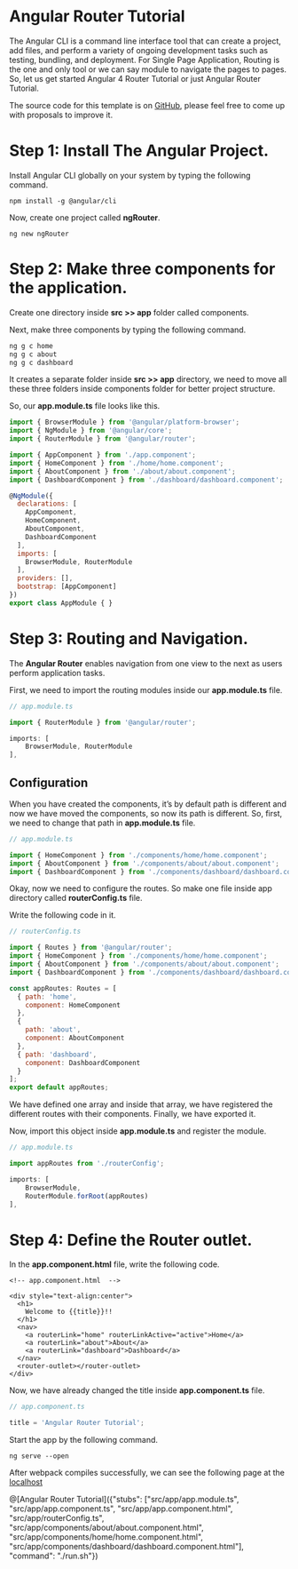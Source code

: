 # Angular Router Tutorial

The Angular CLI is a command line interface tool that can create a project, add files, and perform a variety of ongoing development tasks such as testing, bundling, and deployment. For Single Page Application, Routing is the one and only tool or we can say module to navigate the pages to pages. So, let us get started Angular 4 Router Tutorial or just Angular Router Tutorial.

The source code for this template is on [GitHub](https://github.com/KrunalLathiya/playground-kNyJGkYW), please feel free to come up with proposals to improve it.

# Step 1: Install The Angular Project.

Install Angular CLI globally on your system by typing the following command.
```
npm install -g @angular/cli
```

Now, create one project called <b>ngRouter</b>.
```
ng new ngRouter
```

# Step 2: Make three components for the application.

Create one directory inside <b>src  >>  app</b> folder called components.

Next, make three components by typing the following command.
```javascript
ng g c home
ng g c about
ng g c dashboard
```
It creates a separate folder inside <b>src  >>  app</b> directory, we need to move all these three folders inside components folder for better project structure.

So, our <b>app.module.ts</b> file looks like this.

```javascript
import { BrowserModule } from '@angular/platform-browser';
import { NgModule } from '@angular/core';
import { RouterModule } from '@angular/router';

import { AppComponent } from './app.component';
import { HomeComponent } from './home/home.component';
import { AboutComponent } from './about/about.component';
import { DashboardComponent } from './dashboard/dashboard.component';

@NgModule({
  declarations: [
    AppComponent,
    HomeComponent,
    AboutComponent,
    DashboardComponent
  ],
  imports: [
    BrowserModule, RouterModule
  ],
  providers: [],
  bootstrap: [AppComponent]
})
export class AppModule { }

```

# Step 3: Routing and Navigation.
The <b>Angular Router</b> enables navigation from one view to the next as users perform application tasks.

First, we need to import the routing modules inside our <b>app.module.ts</b> file.

```javascript
// app.module.ts

import { RouterModule } from '@angular/router';

imports: [
    BrowserModule, RouterModule
],
```

## Configuration

When you have created the components, it’s by default path is different and now we have moved the components, so now its path is different. So, first, we need to change that path in <b>app.module.ts</b> file.

```javascript
// app.module.ts

import { HomeComponent } from './components/home/home.component';
import { AboutComponent } from './components/about/about.component';
import { DashboardComponent } from './components/dashboard/dashboard.component';
```

Okay, now we need to configure the routes. So make one file inside app directory called <b>routerConfig.ts</b> file.

Write the following code in it.

```javascript
// routerConfig.ts

import { Routes } from '@angular/router';
import { HomeComponent } from './components/home/home.component';
import { AboutComponent } from './components/about/about.component';
import { DashboardComponent } from './components/dashboard/dashboard.component';

const appRoutes: Routes = [
  { path: 'home', 
    component: HomeComponent 
  },
  {
    path: 'about',
    component: AboutComponent
  },
  { path: 'dashboard',
    component: DashboardComponent
  }
];
export default appRoutes;
```
We have defined one array and inside that array, we have registered the different routes with their components. Finally, we have exported it.

Now, import this object inside <b>app.module.ts</b> and register the module.

```javascript
// app.module.ts

import appRoutes from './routerConfig';

imports: [
    BrowserModule,
    RouterModule.forRoot(appRoutes)
],
```

# Step 4: Define the Router outlet.

In the <b>app.component.html</b> file, write the following code.

```
<!-- app.component.html  -->

<div style="text-align:center">
  <h1>
    Welcome to {{title}}!!
  </h1>
  <nav>
    <a routerLink="home" routerLinkActive="active">Home</a>
    <a routerLink="about">About</a>
    <a routerLink="dashboard">Dashboard</a>
  </nav>
  <router-outlet></router-outlet>
</div>
```
Now, we have already changed the title inside <b>app.component.ts</b> file.

```javascript
// app.component.ts

title = 'Angular Router Tutorial';
```
Start the app by the following command.

```
ng serve --open
```
After webpack compiles successfully, we can see the following page at the [localhost](http://localhost:4200/home)

@[Angular Router Tutorial]({"stubs": ["src/app/app.module.ts", "src/app/app.component.ts", "src/app/app.component.html", "src/app/routerConfig.ts", "src/app/components/about/about.component.html", "src/app/components/home/home.component.html", "src/app/components/dashboard/dashboard.component.html"], "command": "./run.sh"})